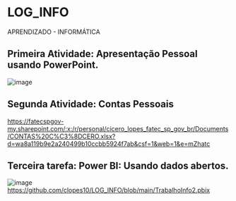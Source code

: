 # LOG_INFO
APRENDIZADO - INFORMÁTICA

## Primeira Atividade: Apresentação Pessoal usando PowerPoint. 
![image](https://github.com/user-attachments/assets/55edd754-e0c2-4e23-9353-285c9339afee)
## Segunda Atividade: Contas Pessoais
https://fatecspgov-my.sharepoint.com/:x:/r/personal/cicero_lopes_fatec_sp_gov_br/Documents/CONTAS%20C%C3%8DCERO.xlsx?d=wa8a119b9e2a240499b10ccbb5924f7ab&csf=1&web=1&e=mZhatc
## Terceira tarefa: Power BI: Usando dados abertos.
![image](https://github.com/user-attachments/assets/e2237eae-1c48-4252-9b3b-43b3e4962a68)
https://github.com/clopes10/LOG_INFO/blob/main/TrabalhoInfo2.pbix



 
